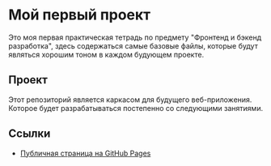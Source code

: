 # Мой первый проект
Это моя первая практическая тетрадь по предмету "Фронтенд и бэкенд разработка", здесь содержаться самые базовые файлы, которые будут являться хорошим тоном в каждом будующем проекте. 


## Проект
Этот репозиторий является каркасом для будущего веб-приложения. Которое будет разрабатываться постепенно со следующими занятиями. 

## Ссылки
- [Публичная страница на GitHub Pages](https://reborn-type.github.io/first_practice_fullstack/)

